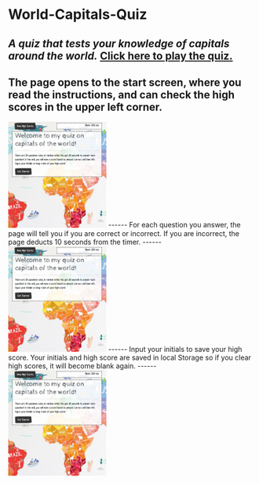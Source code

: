 # World-Capitals-Quiz
*A quiz that tests your knowledge of capitals around the world.*
[Click here to play the quiz.]( https://cml2377.github.io/World-Capitals-Quiz/)
------
The page opens to the start screen, where you read the instructions, and can check the high scores in the upper left corner.
------
<img src="assets/Screenshot1.png" width="200">
------
For each question you answer, the page will tell you if you are correct or incorrect. If you are incorrect, the page deducts 10 seconds from the timer.
------
<img src="assets/Screenshot1.png" width="200">
------
Input your initials to save your high score. Your initials and high score are saved in local Storage so if you clear high scores, it will become blank again. 
------
<img src="assets/Screenshot1.png" width="200">